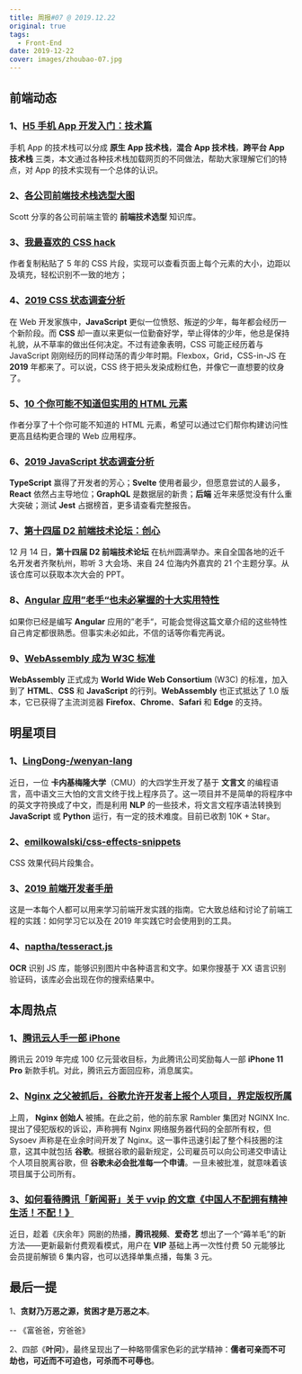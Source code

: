 ```yaml
---
title: 周报#07 @ 2019.12.22
original: true
tags:
  - Front-End
date: 2019-12-22
cover: images/zhoubao-07.jpg
---
```


## 前端动态

### 1、[H5 手机 App 开发入门：技术篇](http://www.ruanyifeng.com/blog/2019/12/mobile-app-technology-stack.html)

手机 App 的技术栈可以分成 **原生 App 技术栈**，**混合 App 技术栈**，**跨平台 App 技术栈** 三类，本文通过各种技术栈加载网页的不同做法，帮助大家理解它们的特点，对 App 的技术实现有一个总体的认识。

### 2、[各公司前端技术栈选型大图](https://www.yuque.com/5000tl/stack/team)

Scott 分享的各公司前端主管的 **前端技术选型** 知识库。

### 3、[我最喜欢的 CSS hack](https://dev.to/gajus/my-favorite-css-hack-32g3)

作者复制粘贴了 5 年的 CSS 片段，实现可以查看页面上每个元素的大小，边距以及填充，轻松识别不一致的地方；

### 4、[2019 CSS 状态调查分析](https://2019.stateofcss.com/)

在 Web 开发家族中，**JavaScript** 更似一位愤怒、叛逆的少年，每年都会经历一个新阶段。而 **CSS** 却一直以来更似一位勤奋好学，举止得体的少年，他总是保持礼貌，从不草率的做出任何决定。不过有迹象表明，CSS 可能正经历着与 JavaScript 刚刚经历的同样动荡的青少年时期。Flexbox，Grid，CSS-in-JS 在 **2019** 年都来了。可以说，CSS 终于把头发染成粉红色，并像它一直想要的纹身了。

### 5、[10 个你可能不知道但实用的 HTML 元素](https://dev.to/emmawedekind/10-html-element-you-didnt-know-you-needed-3jo4)

作者分享了十个你可能不知道的 HTML 元素，希望可以通过它们帮你构建访问性更高且结构更合理的 Web 应用程序。

### 6、[2019 JavaScript 状态调查分析](https://2019.stateofjs.com/)

**TypeScript** 赢得了开发者的芳心；**Svelte** 使用者最少，但愿意尝试的人最多，**React** 依然占主导地位；**GraphQL** 是数据层的新贵；**后端** 近年来感觉没有什么重大突破；测试 **Jest** 占据榜首，更多请查看完整报告。

### 7、[第十四届 D2 前端技术论坛：创心](https://github.com/d2forum/14th)

12 月 14 日，**第十四届 D2 前端技术论坛** 在杭州圆满举办。来自全国各地的近千名开发者齐聚杭州，聆听 3 大会场、来自 24 位海内外嘉宾的 21 个主题分享。从该仓库可以获取本次大会的 PPT。

### 8、[Angular 应用”老手“也未必掌握的十大实用特性](https://www.infoq.cn/article/psaW3g989IC17RxCfkww)

如果你已经是编写 **Angular** 应用的”老手“，可能会觉得这篇文章介绍的这些特性自己肯定都很熟悉。但事实未必如此，不信的话等你看完再说。

### 9、[WebAssembly 成为 W3C 标准](https://www.w3.org/2019/12/pressrelease-wasm-rec.html.zh)

**WebAssembly** 正式成为 **World Wide Web Consortium** (W3C) 的标准，加入到了 **HTML**、**CSS** 和 **JavaScript** 的行列。**WebAssembly** 也正式抵达了 1.0 版本，它已获得了主流浏览器 **Firefox**、**Chrome**、**Safari** 和 **Edge** 的支持。

## 明星项目

### 1、[LingDong-/wenyan-lang](https://github.com/LingDong-/wenyan-lang)

近日，一位 **卡内基梅隆大学**（CMU）的大四学生开发了基于 **文言文** 的编程语言，高中语文三大怕的文言文终于找上程序员了。这一项目并不是简单的将程序中的英文字符换成了中文，而是利用 **NLP** 的一些技术，将文言文程序语法转换到 **JavaScript** 或 **Python** 运行，有一定的技术难度。目前已收割 10K + Star。

### 2、[emilkowalski/css-effects-snippets](https://github.com/emilkowalski/css-effects-snippets)

CSS 效果代码片段集合。

### 3、[2019 前端开发者手册](https://www.yuque.com/ysfe/ykx/fedhb)

这是一本每个人都可以用来学习前端开发实践的指南。它大致总结和讨论了前端工程的实践：如何学习它以及在 2019 年实践它时会使用到的工具。

### 4、[naptha/tesseract.js](https://tesseract.projectnaptha.com/)

**OCR** 识别 JS 库，能够识别图片中各种语言和文字。如果你搜基于 XX 语言识别验证码，该库必会出现在你的搜索结果中。

## 本周热点

### 1、[腾讯云人手一部 iPhone](https://tech.sina.com.cn/i/2019-12-19/doc-iihnzahi8600510.shtml)

腾讯云 2019 年完成 100 亿元营收目标，为此腾讯公司奖励每人一部 **iPhone 11 Pro** 新款手机。对此，腾讯云方面回应称，消息属实。

### 2、[Nginx 之父被抓后，谷歌允许开发者上报个人项目，界定版权所属](https://www.infoq.cn/article/9hqxK6TGEfjBayEH24OZ)

上周， **Nginx 创始人** 被捕。在此之前，他的前东家 Rambler 集团对 NGINX Inc. 提出了侵犯版权的诉讼，声称拥有 Nginx 网络服务器代码的全部所有权，但 Sysoev 声称是在业余时间开发了 Nginx。这一事件迅速引起了整个科技圈的注意，这其中就包括 **谷歌**。根据谷歌的最新规定，公司雇员可以向公司递交申请让个人项目脱离谷歌，但 **谷歌未必会批准每一个申请**。一旦未被批准，就意味着该项目属于公司所有。

### 3、[如何看待腾讯「新闻哥」关于 vvip 的文章《中国人不配拥有精神生活！不配！》](https://www.zhihu.com/question/361903076/answer/945493978)

近日，趁着《庆余年》网剧的热播，**腾讯视频**、**爱奇艺** 想出了一个“薅羊毛”的新方法——更新最新付费观看模式，用户在 **VIP** 基础上再一次性付费 50 元能够比会员提前解锁 6 集内容，也可以选择单集点播，每集 3 元。

## 最后一提

1、**贪财乃万恶之源，贫困才是万恶之本**。

-- 《富爸爸，穷爸爸》

2、四部《**叶问**》，最终呈现出了一种略带儒家色彩的武学精神：**儒者可亲而不可劫也，可近而不可迫也，可杀而不可辱也**。
